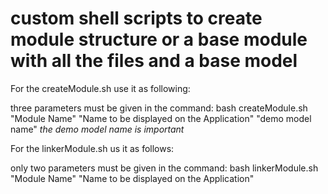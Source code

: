 # custom shell scripts to create module structure or a base module with all the files and a base model

For the createModule.sh use it as following:

three parameters must be given in the command:
bash createModule.sh "Module Name" "Name to be displayed on the Application" "demo model name"
*the demo model name is important*
  
For the linkerModule.sh us it as follows:

only two parameters must be given in the command:
bash linkerModule.sh "Module Name" "Name to be displayed on the Application"

